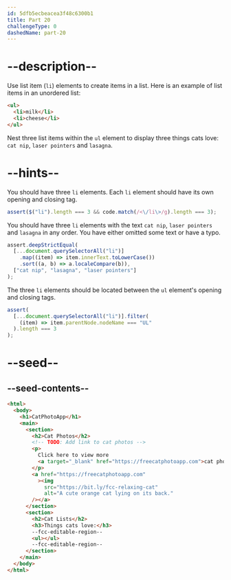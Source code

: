 ```yaml
---
id: 5dfb5ecbeacea3f48c6300b1
title: Part 20
challengeType: 0
dashedName: part-20
---
```


# --description--

Use list item (`li`) elements to create items in a list. Here is an example of list items in an unordered list:

```html
<ul>
  <li>milk</li>
  <li>cheese</li>
</ul>
```

Nest three list items within the `ul` element to display three things cats love: `cat nip`, `laser pointers` and `lasagna`.

# --hints--

You should have three `li` elements. Each `li` element should have its own opening and closing tag.

```js
assert($("li").length === 3 && code.match(/<\/li\>/g).length === 3);
```

You should have three `li` elements with the text `cat nip`, `laser pointers` and `lasagna` in any order. You have either omitted some text or have a typo.

```js
assert.deepStrictEqual(
  [...document.querySelectorAll("li")]
    .map((item) => item.innerText.toLowerCase())
    .sort((a, b) => a.localeCompare(b)),
  ["cat nip", "lasagna", "laser pointers"]
);
```

The three `li` elements should be located between the `ul` element's opening and closing tags.

```js
assert(
  [...document.querySelectorAll("li")].filter(
    (item) => item.parentNode.nodeName === "UL"
  ).length === 3
);
```

# --seed--

## --seed-contents--

```html
<html>
  <body>
    <h1>CatPhotoApp</h1>
    <main>
      <section>
        <h2>Cat Photos</h2>
        <!-- TODO: Add link to cat photos -->
        <p>
          Click here to view more
          <a target="_blank" href="https://freecatphotoapp.com">cat photos</a>.
        </p>
        <a href="https://freecatphotoapp.com"
          ><img
            src="https://bit.ly/fcc-relaxing-cat"
            alt="A cute orange cat lying on its back."
        /></a>
      </section>
      <section>
        <h2>Cat Lists</h2>
        <h3>Things cats love:</h3>
        --fcc-editable-region--
        <ul></ul>
        --fcc-editable-region--
      </section>
    </main>
  </body>
</html>
```
